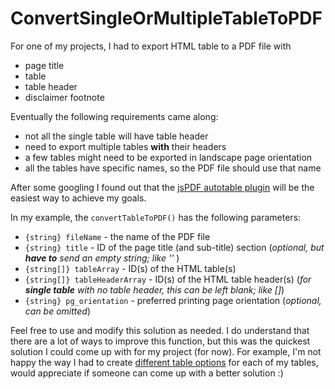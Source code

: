 # ConvertSingleOrMultipleTableToPDF
<meta name="google-site-verification" content="p7x2Pi1XhP8EzC2FkJ8KPWPE08xk5Knfio5BpwZZ0pE" />

For one of my projects, I had to export HTML table to a PDF file with 

- page title
- table
- table header
- disclaimer footnote

Eventually the following requirements came along:

- not all the single table will have table header
- need to export multiple tables **with** their headers
- a few tables might need to be exported in landscape page orientation
- all the tables have specific names, so the PDF file should use that name

After some googling I found out that the [jsPDF autotable plugin](https://github.com/simonbengtsson/jsPDF-AutoTable)
will be the easiest way to achieve my goals. 

In my example, the `convertTableToPDF()` has the following parameters:

- `{string} fileName` - the name of the PDF file
- `{string} title` - ID of the page title (and sub-title) section (_optional, but **have to** send an empty string; like ''_ )
- `{string[]} tableArray` - ID(s) of the HTML table(s)
- `{string[]} tableHeaderArray` - ID(s) of the HTML table header(s) (_for **single table** with no table header, this can be left blank; like []_)
- `{string} pg_orientation` - preferred printing page orientation (_optional, can be omitted_)

Feel free to use and modify this solution as needed. I do understand that there are a lot of ways to improve this function, but this was the quickest solution I could come up with for my project (for now). For example, I'm not happy the way I had to create [different table options](https://github.com/Walah/ConvertSingleOrMultipleTableToPDF/blob/master/jsHTMLtoPDF.js#L46) for each of my tables, would appreciate if someone can come up with a better solution :) 
